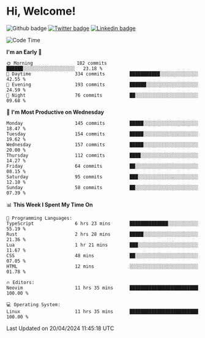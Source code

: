   # Hi, Welcome!
  ![Github badge](https://img.shields.io/github/followers/kraken-afk.svg?style=social&label=Follow&maxAge=2592000)
  [![Twitter badge](https://img.shields.io/badge/-Twitter-00acee?style=flat-square&logo=Twitter&logoColor=white)](https://twitter.com/trshppl)
  [![Linkedin badge](https://img.shields.io/badge/LinkedIn-0077B5?style=flat-square&logo=linkedin&logoColor=white)](https://www.linkedin.com/in/noveanrer)
<!--START_SECTION:waka-->
![Code Time](http://img.shields.io/badge/Code%20Time-150%20hrs%2035%20mins-blue)

**I'm an Early 🐤** 

```text
🌞 Morning                182 commits         ██████░░░░░░░░░░░░░░░░░░░   23.18 % 
🌆 Daytime                334 commits         ███████████░░░░░░░░░░░░░░   42.55 % 
🌃 Evening                193 commits         ██████░░░░░░░░░░░░░░░░░░░   24.59 % 
🌙 Night                  76 commits          ██░░░░░░░░░░░░░░░░░░░░░░░   09.68 % 
```
📅 **I'm Most Productive on Wednesday** 

```text
Monday                   145 commits         █████░░░░░░░░░░░░░░░░░░░░   18.47 % 
Tuesday                  154 commits         █████░░░░░░░░░░░░░░░░░░░░   19.62 % 
Wednesday                157 commits         █████░░░░░░░░░░░░░░░░░░░░   20.00 % 
Thursday                 112 commits         ████░░░░░░░░░░░░░░░░░░░░░   14.27 % 
Friday                   64 commits          ██░░░░░░░░░░░░░░░░░░░░░░░   08.15 % 
Saturday                 95 commits          ███░░░░░░░░░░░░░░░░░░░░░░   12.10 % 
Sunday                   58 commits          ██░░░░░░░░░░░░░░░░░░░░░░░   07.39 % 
```


📊 **This Week I Spent My Time On** 

```text
💬 Programming Languages: 
TypeScript               6 hrs 23 mins       ██████████████░░░░░░░░░░░   55.19 % 
Rust                     2 hrs 28 mins       █████░░░░░░░░░░░░░░░░░░░░   21.36 % 
Lua                      1 hr 21 mins        ███░░░░░░░░░░░░░░░░░░░░░░   11.67 % 
CSS                      48 mins             ██░░░░░░░░░░░░░░░░░░░░░░░   07.05 % 
HTML                     12 mins             ░░░░░░░░░░░░░░░░░░░░░░░░░   01.78 % 

🔥 Editors: 
Neovim                   11 hrs 35 mins      █████████████████████████   100.00 % 

💻 Operating System: 
Linux                    11 hrs 35 mins      █████████████████████████   100.00 % 
```


 Last Updated on 20/04/2024 11:45:18 UTC
<!--END_SECTION:waka-->